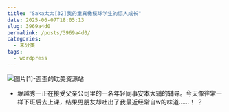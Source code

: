 ```yaml
---
title: "Saka太太[32]我的童真橄榄球学生的惊人成长"
date: 2025-06-07T18:05:13
slug: 3969a4d0
permalink: /posts/3969a4d0/
categories:
  - 未分类
tags:
  - wordpress
---
```


![图片[1]-歪歪的耽美资源站](/images/wp/3969a4d0-2b57538a.jpg)

*   堀越秀一正在接受父亲公司里的一名年轻同事安本大辅的辅导。今天像往常一样下班后去上课，结果男朋友却吐出了我最近经常自w的味道……！ ？
